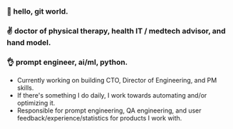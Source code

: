 ### 👋 hello, git world.
### :v: doctor of physical therapy, health IT / medtech advisor, and hand model.
### 👌 prompt engineer, ai/ml, python.

- Currently working on building CTO, Director of Engineering, and PM skills.
- If there's something I do daily, I work towards automating and/or optimizing it.
- Responsible for prompt engineering, QA engineering, and user feedback/experience/statistics for products I work with. 

<!--
wow ur HERE!
-->
